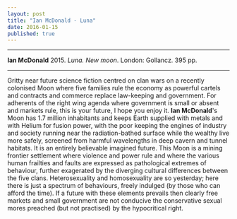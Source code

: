 ```yaml
---
layout: post
title: "Ian McDonald - Luna"
date: 2016-01-15
published: true
---
```



***
<b>Ian McDonald</b> 2015. _Luna. New moon_. London: Gollancz. 395 pp.

***

Gritty near future science fiction centred on clan wars on a recently colonised Moon where five families rule the economy as powerful cartels and contracts and commerce replace law-keeping and government.  For adherents of the right wing agenda where government is small or absent and markets rule, this is your future, I hope you enjoy it.  **Ian McDonald**'s Moon has 1.7 million inhabitants and keeps Earth supplied with metals and with Helium for fusion power, with the poor keeping the engines of industry and society running near the radiation-bathed surface while the wealthy live more safely, screened from harmful wavelengths in deep cavern and tunnel habitats.  It is an entirely believable imagined future.  This Moon is a mining frontier settlement where violence and power rule and where the various human frailties and faults are expressed as pathological extremes of behaviour, further exagerated by the diverging cultural differences between the five clans.  Heterosexuality and homosexuality are so yesterday; here there is just a spectrum of behaviours, freely indulged (by those who can afford the time).  If a future with these elements prevails then clearly free markets and small government are not conducive the conservative sexual mores preached (but not practised) by the hypocritical right. 
